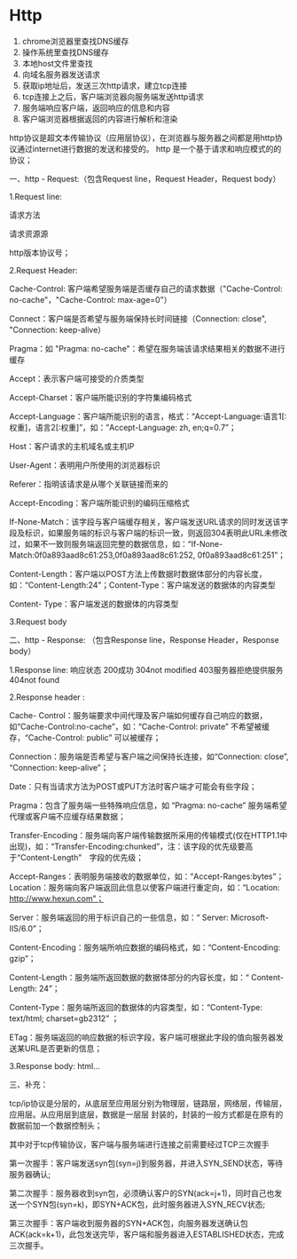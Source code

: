 # Http

1. chrome浏览器里查找DNS缓存
2. 操作系统里查找DNS缓存
3. 本地host文件里查找
4. 向域名服务器发送请求
5. 获取ip地址后，发送三次http请求，建立tcp连接
6. tcp连接上之后，客户端浏览器向服务端发送http请求
7. 服务端响应客户端，返回响应的信息和内容
8. 客户端浏览器根据返回的内容进行解析和渲染


http协议是超文本传输协议（应用层协议），在浏览器与服务器之间都是用http协议通过internet进行数据的发送和接受的。
http 是一个基于请求和响应模式的的协议；

一、http - Request:（包含Request line，Request Header，Request body）


1.Request line: 

请求方法

请求资源源

http版本协议号；

2.Request Header:

Cache-Control: 客户端希望服务端是否缓存自己的请求数据（"Cache-Control: no-cache"，"Cache-Control: max-age=0"）

Connect：客户端是否希望与服务端保持长时间链接（Connection: close", "Connection: keep-alive）

Pragma：如 "Pragma: no-cache"：希望在服务端该请求结果相关的数据不进行缓存

Accept：表示客户端可接受的介质类型

Accept-Charset：客户端所能识别的字符集编码格式

Accept-Language：客户端所能识别的语言，格式：“Accept-Language:语言1[:权重]，语言2[:权重]”，如：”Accept-Language: zh, en;q=0.7”；

Host：客户请求的主机域名或主机IP

User-Agent：表明用户所使用的浏览器标识

Referer：指明该请求是从哪个关联链接而来的

Accept-Encoding：客户端所能识别的编码压缩格式

If-None-Match：该字段与客户端缓存相关，客户端发送URL请求的同时发送该字段及标识，如果服务端的标识与客户端的标识一致，则返回304表明此URL未修改过，如果不一致则服务端返回完整的数据信息，如：“If-None-Match:0f0a893aad8c61:253,0f0a893aad8c61:252, 0f0a893aad8c61:251”；

Content-Length：客户端以POST方法上传数据时数据体部分的内容长度，如：“Content-Length:24”；Content-Type：客户端发送的数据体的内容类型

Content- Type：客户端发送的数据体的内容类型

3.Request body 



二、http - Response: （包含Response line，Response Header，Response body）


1.Response line: 响应状态 200成功  304not modified  403服务器拒绝提供服务  404not found

2.Response header :

Cache- Control：服务端要求中间代理及客户端如何缓存自己响应的数据，如“Cache-Control:no-cache”，如：“Cache-Control: private” 不希望被缓存，“Cache-Control: public” 可以被缓存；

Connection：服务端是否希望与客户端之间保持长连接，如“Connection: close”, “Connection: keep-alive”；

Date：只有当请求方法为POST或PUT方法时客户端才可能会有些字段；

Pragma：包含了服务端一些特殊响应信息，如 “Pragma: no-cache” 服务端希望代理或客户端不应缓存结果数据；

Transfer-Encoding：服务端向客户端传输数据所采用的传输模式(仅在HTTP1.1中出现)，如：“Transfer-Encoding:chunked”，注：该字段的优先级要高于“Content-Length”　字段的优先级；

Accept-Ranges：表明服务端接收的数据单位，如：“Accept-Ranges:bytes”；Location：服务端向客户端返回此信息以使客户端进行重定向，如：“Location: http://www.hexun.com”；

Server：服务端返回的用于标识自己的一些信息，如：“ Server: Microsoft-IIS/6.0”；

Content-Encoding：服务端所响应数据的编码格式，如：“Content-Encoding: gzip”；

Content-Length：服务端所返回数据的数据体部分的内容长度，如：“ Content-Length: 24”；

Content-Type：服务端所返回的数据体的内容类型，如：“Content-Type: text/html; charset=gb2312” ；

ETag：服务端返回的响应数据的标识字段，客户端可根据此字段的值向服务器发送某URL是否更新的信息；

3.Response body: html...



三、补充：



tcp/ip协议是分层的，从底层至应用层分别为物理层，链路层，网络层，传输层，应用层。从应用层到底层，数据是一层层
封装的，封装的一般方式都是在原有的数据前加一个数据控制头；

其中对于tcp传输协议，客户端与服务端进行连接之前需要经过TCP三次握手

第一次握手：客户端发送syn包(syn=j)到服务器，并进入SYN_SEND状态，等待服务器确认;

第二次握手：服务器收到syn包，必须确认客户的SYN(ack=j+1)，同时自己也发送一个SYN包(syn=k)，即SYN+ACK包，此时服务器进入SYN_RECV状态;

第三次握手：客户端收到服务器的SYN+ACK包，向服务器发送确认包ACK(ack=k+1)，此包发送完毕，客户端和服务器进入ESTABLISHED状态，完成三次握手。
